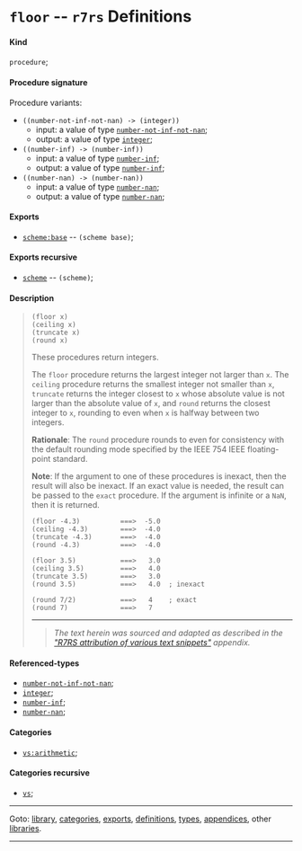 

<a id='definition__r7rs__floor'></a>

# `floor` -- `r7rs` Definitions


<a id='definition__r7rs__floor__kind'></a>

#### Kind

`procedure`;


<a id='definition__r7rs__floor__procedure-signature'></a>

#### Procedure signature

Procedure variants:
 * `((number-not-inf-not-nan) -> (integer))`
   * input: a value of type [`number-not-inf-not-nan`](../../r7rs/types/number-not-inf-not-nan.md#type__r7rs__number-not-inf-not-nan);
   * output: a value of type [`integer`](../../r7rs/types/integer.md#type__r7rs__integer);
 * `((number-inf) -> (number-inf))`
   * input: a value of type [`number-inf`](../../r7rs/types/number-inf.md#type__r7rs__number-inf);
   * output: a value of type [`number-inf`](../../r7rs/types/number-inf.md#type__r7rs__number-inf);
 * `((number-nan) -> (number-nan))`
   * input: a value of type [`number-nan`](../../r7rs/types/number-nan.md#type__r7rs__number-nan);
   * output: a value of type [`number-nan`](../../r7rs/types/number-nan.md#type__r7rs__number-nan);


<a id='definition__r7rs__floor__exports'></a>

#### Exports

 * [`scheme:base`](../../r7rs/exports/scheme_3a_base.md#export__r7rs__scheme_3a_base) -- `(scheme base)`;


<a id='definition__r7rs__floor__exports-recursive'></a>

#### Exports recursive

 * [`scheme`](../../r7rs/exports/scheme.md#export__r7rs__scheme) -- `(scheme)`;


<a id='definition__r7rs__floor__description'></a>

#### Description

> ````
> (floor x)
> (ceiling x)
> (truncate x)
> (round x)
> ````
> 
> 
> These procedures return integers.
> 
> The `floor` procedure returns the largest integer not larger than `x`.
> The `ceiling` procedure returns the smallest integer not smaller than `x`,
> `truncate` returns the integer closest to `x` whose absolute
> value is not larger than the absolute value of `x`, and `round` returns the
> closest integer to `x`, rounding to even when `x` is halfway between two
> integers.
> 
> **Rationale**:  The `round` procedure rounds to even for consistency with the default rounding
> mode specified by the IEEE 754 IEEE floating-point standard.
> 
> **Note**:  If the argument to one of these procedures is inexact, then the result
> will also be inexact.  If an exact value is needed, the
> result can be passed to the `exact` procedure.
> If the argument is infinite or a `NaN`, then it is returned.
> 
> 
> ````
> (floor -4.3)          ===>  -5.0
> (ceiling -4.3)        ===>  -4.0
> (truncate -4.3)       ===>  -4.0
> (round -4.3)          ===>  -4.0
> 
> (floor 3.5)           ===>   3.0
> (ceiling 3.5)         ===>   4.0
> (truncate 3.5)        ===>   3.0
> (round 3.5)           ===>   4.0  ; inexact
> 
> (round 7/2)           ===>   4    ; exact
> (round 7)             ===>   7
> ````
> 
> 
> ----
> > *The text herein was sourced and adapted as described in the ["R7RS attribution of various text snippets"](../../r7rs/appendices/attribution.md#appendix__r7rs__attribution) appendix.*


<a id='definition__r7rs__floor__referenced-types'></a>

#### Referenced-types

 * [`number-not-inf-not-nan`](../../r7rs/types/number-not-inf-not-nan.md#type__r7rs__number-not-inf-not-nan);
 * [`integer`](../../r7rs/types/integer.md#type__r7rs__integer);
 * [`number-inf`](../../r7rs/types/number-inf.md#type__r7rs__number-inf);
 * [`number-nan`](../../r7rs/types/number-nan.md#type__r7rs__number-nan);


<a id='definition__r7rs__floor__categories'></a>

#### Categories

 * [`vs:arithmetic`](../../r7rs/categories/vs_3a_arithmetic.md#category__r7rs__vs_3a_arithmetic);


<a id='definition__r7rs__floor__categories-recursive'></a>

#### Categories recursive

 * [`vs`](../../r7rs/categories/vs.md#category__r7rs__vs);

----

Goto: [library](../../r7rs/_index.md#library__r7rs), [categories](../../r7rs/categories/_index.md#toc__r7rs__categories), [exports](../../r7rs/exports/_index.md#toc__r7rs__exports), [definitions](../../r7rs/definitions/_index.md#toc__r7rs__definitions), [types](../../r7rs/types/_index.md#toc__r7rs__types), [appendices](../../r7rs/appendices/_index.md#toc__r7rs__appendices), other [libraries](../../_libraries.md#toc__libraries).

----

